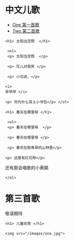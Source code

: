 # 中文儿歌

<html>

<head>

<title>

中文儿歌
</title>

<meta charset="UTF-8">

</head>

<body>

<ul>

<li> <a href="songs/1sunsong.html"> One 第一首歌 </a> </li>

<li> <a href="songs/2springsong.html">Two 第二首歌</a> </li> 



</ul>

    <h1> 太阳当空照  </h1>
  
     <ol>
	 <p> 太阳当空照  </p>

     <p> 花儿对我笑 </p>
	 
	 <p> 小鸟说，</p> 
	 
    <i> 
    早早早 </i>
	
    <p> 你为什么背上小书包</p> </ol>
	
	<h1> 春天在哪里呀 </h1>

	 <ol>
	 <p> 春天在哪里呀  </p>

     <p> 春天在哪里呀 </p>
	 
	 <p> 春天在那青翠的山林里</p> 
     
    <p> 这里有红花呀</p> 
	
<p> 还有那会唱歌的小黄鹂</p>

	</ol>

<h1> 第三首歌 </h1>
敬请期待
	
	<h1> 儿童欢聚 </h1>
	
	<img src="/images/one.jpg">


</body>

</html>

